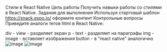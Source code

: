 Стили в React Native
Цель работы
Получить навыки работы со стилями в React Native.
Задания для выполнения
Используя стартовый шаблон https://snack.expo.io/ оформите контент
Контрольные вопросы
Приведите аналоги тегов html в React Native:




div - view - разделяет экран
p - text - разделяет на параграфы
img - image - вставляет изображения
button - в "react native" аналогично
![image](https://user-images.githubusercontent.com/70998909/161255282-1fb664b2-d881-4807-b1ca-72b26f2e6e8d.png)
![image](https://user-images.githubusercontent.com/70998909/161255296-7da9f2ea-526d-417a-b1de-db6080934178.png)
